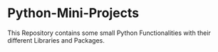 # Python-Mini-Projects
This Repository contains some small Python Functionalities with their different Libraries and Packages.
